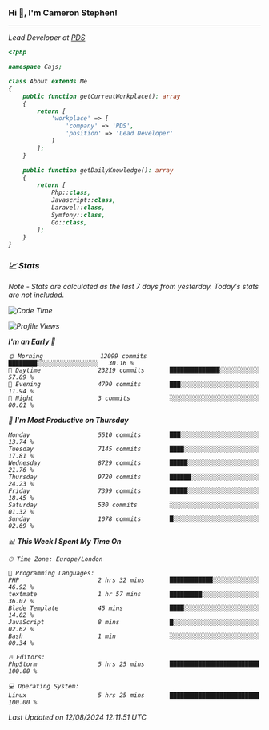 ### Hi 👋, I'm Cameron Stephen!
<hr>
<p><em>Lead Developer at <a href="https://prindatasolutions.co.uk">PDS</a></p>


```php
<?php

namespace Cajs;

class About extends Me
{
    public function getCurrentWorkplace(): array
    {
        return [
            'workplace' => [
                'company' => 'PDS',
                'position' => 'Lead Developer'
            ]
        ];
    }

    public function getDailyKnowledge(): array
    {
        return [
            Php::class,
            Javascript::class,
            Laravel::class,
            Symfony::class,
            Go::class,
        ];
    }
}
```

### 📈 Stats
<p><em>Note - Stats are calculated as the last 7 days from yesterday. Today's stats are not included.</em></p>


<!--START_SECTION:waka-->
![Code Time](http://img.shields.io/badge/Code%20Time-3%2C895%20hrs%2053%20mins-blue)

![Profile Views](http://img.shields.io/badge/Profile%20Views-0-blue)

**I'm an Early 🐤** 

```text
🌞 Morning                12099 commits       ████████░░░░░░░░░░░░░░░░░   30.16 % 
🌆 Daytime                23219 commits       ██████████████░░░░░░░░░░░   57.89 % 
🌃 Evening                4790 commits        ███░░░░░░░░░░░░░░░░░░░░░░   11.94 % 
🌙 Night                  3 commits           ░░░░░░░░░░░░░░░░░░░░░░░░░   00.01 % 
```
📅 **I'm Most Productive on Thursday** 

```text
Monday                   5510 commits        ███░░░░░░░░░░░░░░░░░░░░░░   13.74 % 
Tuesday                  7145 commits        ████░░░░░░░░░░░░░░░░░░░░░   17.81 % 
Wednesday                8729 commits        █████░░░░░░░░░░░░░░░░░░░░   21.76 % 
Thursday                 9720 commits        ██████░░░░░░░░░░░░░░░░░░░   24.23 % 
Friday                   7399 commits        █████░░░░░░░░░░░░░░░░░░░░   18.45 % 
Saturday                 530 commits         ░░░░░░░░░░░░░░░░░░░░░░░░░   01.32 % 
Sunday                   1078 commits        █░░░░░░░░░░░░░░░░░░░░░░░░   02.69 % 
```


📊 **This Week I Spent My Time On** 

```text
🕑︎ Time Zone: Europe/London

💬 Programming Languages: 
PHP                      2 hrs 32 mins       ████████████░░░░░░░░░░░░░   46.92 % 
textmate                 1 hr 57 mins        █████████░░░░░░░░░░░░░░░░   36.07 % 
Blade Template           45 mins             ████░░░░░░░░░░░░░░░░░░░░░   14.02 % 
JavaScript               8 mins              █░░░░░░░░░░░░░░░░░░░░░░░░   02.62 % 
Bash                     1 min               ░░░░░░░░░░░░░░░░░░░░░░░░░   00.34 % 

🔥 Editors: 
PhpStorm                 5 hrs 25 mins       █████████████████████████   100.00 % 

💻 Operating System: 
Linux                    5 hrs 25 mins       █████████████████████████   100.00 % 
```


 Last Updated on 12/08/2024 12:11:51 UTC
<!--END_SECTION:waka-->
